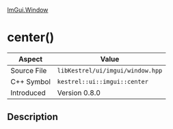 [ImGui.Window](index)
# center()
| Aspect | Value |
| --- | --- |
| Source File | `libKestrel/ui/imgui/window.hpp` |
| C++ Symbol | `kestrel::ui::imgui::center` |
| Introduced | Version 0.8.0 |
## Description

